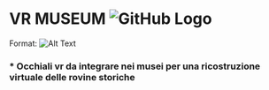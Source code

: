 # VR MUSEUM  ![GitHub Logo](/images/logo.png)
Format: ![Alt Text](https://creazilla-store.fra1.digitaloceanspaces.com/emojis/46232/glasses-emoji-clipart-xl.png)
### * Occhiali vr da integrare nei musei per una ricostruzione virtuale delle rovine storiche
